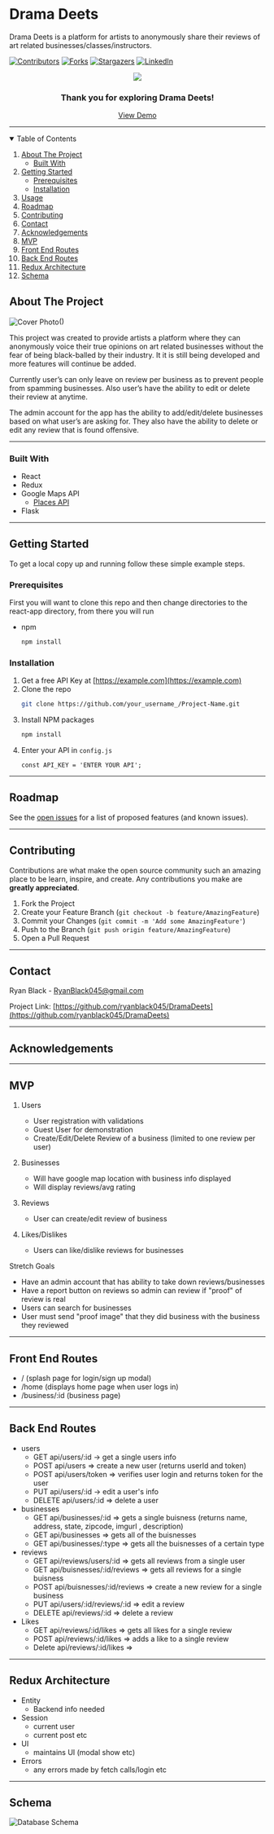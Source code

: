 # Drama Deets
Drama Deets is a platform for artists to anonymously share their reviews of art related businesses/classes/instructors.

<!-- PROJECT SHIELDS -->
<!--
*** I'm using markdown "reference style" links for readability.
*** Reference links are enclosed in brackets [ ] instead of parentheses ( ).
*** See the bottom of this document for the declaration of the reference variables
*** https://www.markdownguide.org/basic-syntax/#reference-style-links
-->
[![Contributors][contributors-shield]][contributors-url]
[![Forks][forks-shield]][forks-url]
[![Stargazers][stars-shield]][stars-url]
[![LinkedIn][linkedin-shield]][linkedin-url]

<p align="center">
    
 <img src="react-app/src/assets/DramaDeetsLogo.png">

  <h3 align="center">Thank you for exploring Drama Deets!</h3>

  <p align="center">
    <a href="https://drama-deets.herokuapp.com/">View Demo</a>
  </p>
</p>

---

<!-- TABLE OF CONTENTS -->
<details open="open">
  <summary>Table of Contents</summary>
  <ol>
    <li>
      <a href="#about-the-project">About The Project</a>
      <ul>
        <li><a href="#built-with">Built With</a></li>
      </ul>
    </li>
    <li>
      <a href="#getting-started">Getting Started</a>
      <ul>
        <li><a href="#prerequisites">Prerequisites</a></li>
        <li><a href="#installation">Installation</a></li>
      </ul>
    </li>
    <li><a href="#usage">Usage</a></li>
    <li><a href="#roadmap">Roadmap</a></li>
    <li><a href="#contributing">Contributing</a></li>
    <li><a href="#contact">Contact</a></li>
    <li><a href="#acknowledgements">Acknowledgements</a></li>
    <li><a href="#mvp">MVP</a></li>
    <li><a href="#front-end-routes">Front End Routes</a></li>
    <li><a href="#back-end-routes">Back End Routes</a></li>
    <li><a href="#redux-architecture">Redux Architecture</a></li>
    <li><a href="#Schema">Schema</a></li>
  </ol>
</details>



<!-- ABOUT THE PROJECT -->
## About The Project

<img align="center" alt="Cover Photo" src="https://drama-deets.s3.amazonaws.com/dramadeets.png"/>()

This project was created to provide artists a platform where they can anonymously voice their true opinions on art related businesses without the fear of being black-balled by their industry. It it is still being developed and more features will continue be added. 

Currently user’s can only leave on review per business as to prevent people from spamming businesses. Also user’s have the ability to edit or delete their review at anytime.

The admin account for the app has the ability to add/edit/delete businesses based on what user’s are asking for. They also have the ability to delete or edit any review that is found offensive.

---
### Built With

* React
* Redux
* Google Maps API
  * [Places API](https://developers.google.com/places/web-service/overview)
* Flask

---

<!-- GETTING STARTED -->
## Getting Started

To get a local copy up and running follow these simple example steps.

### Prerequisites

First you will want to clone this repo and then change directories to the react-app directory, from there you will run
* npm
  ```sh
  npm install
  ```

### Installation

1. Get a free API Key at [https://example.com](https://example.com)
2. Clone the repo
   ```sh
   git clone https://github.com/your_username_/Project-Name.git
   ```
3. Install NPM packages
   ```sh
   npm install
   ```
4. Enter your API in `config.js`
   ```JS
   const API_KEY = 'ENTER YOUR API';
   ```
---

<!-- ROADMAP -->
## Roadmap

See the [open issues](https://github.com/ryanblack045/DramaDeets/issues) for a list of proposed features (and known issues).

---

<!-- CONTRIBUTING -->
## Contributing

Contributions are what make the open source community such an amazing place to be learn, inspire, and create. Any contributions you make are **greatly appreciated**.

1. Fork the Project
2. Create your Feature Branch (`git checkout -b feature/AmazingFeature`)
3. Commit your Changes (`git commit -m 'Add some AmazingFeature'`)
4. Push to the Branch (`git push origin feature/AmazingFeature`)
5. Open a Pull Request

---

<!-- CONTACT -->
## Contact

Ryan Black - RyanBlack045@gmail.com

Project Link: [https://github.com/ryanblack045/DramaDeets](https://github.com/ryanblack045/DramaDeets)

---

## Acknowledgements
---

## **MVP**

1. Users

    * User registration with validations
    * Guest User for demonstration
    * Create/Edit/Delete Review of a business (limited to one review per user)

2. Businesses

    * Will have google map location with business info displayed
    * Will display reviews/avg rating

3. Reviews

    * User can create/edit review of business

4. Likes/Dislikes

    * Users can like/dislike reviews for businesses
    
Stretch Goals
  * Have an admin account that has ability to take down reviews/businesses
  * Have a report button on reviews so admin can review if "proof" of review is real
  * Users can search for businesses
  * User must send "proof image" that they did business with the business they reviewed 

---

## **Front End Routes**
* / (splash page for login/sign up modal)
* /home (displays home page when user logs in)
* /business/:id (business page)

---

## **Back End Routes**
* users
  * GET api/users/:id -> get a single users info 
  * POST api/users => create a new user (returns userId and token)
  * POST api/users/token => verifies user login and returns token for the user
  * PUT api/users/:id -> edit a user's info
  * DELETE api/users/:id => delete a user
* businesses
  * GET api/businesses/:id => gets a single buisness (returns name, address, state, zipcode, imgurl , description)
  * GET api/businesses => gets all of the buisnesses
  * GET api/businesses/:type => gets all the buisnesses of a certain type
* reviews
  * GET api/reviews/users/:id => gets all reviews from a single user
  * GET api/buisnesses/:id/reviews => gets all reviews for a single buisness
  * POST api/buisnesses/:id/reviews => create a new review for a single business
  * PUT api/users/:id/reviews/:id => edit a review
  * DELETE api/reviews/:id => delete a review
* Likes
  * GET api/reviews/:id/likes => gets all likes for a single review
  * POST api/reviews/:id/likes => adds a like to a single review
  * Delete api/reviews/:id/likes => 

---

## **Redux Architecture**
* Entity
    * Backend info needed
* Session
    * current user
    * current post etc
* UI
    * maintains UI (modal show etc)
* Errors
    * any errors made by fetch calls/login etc

---

## **Schema**

![Database Schema](react-app/src/assets/Schema.png)



<!-- MARKDOWN LINKS & IMAGES -->
<!-- https://www.markdownguide.org/basic-syntax/#reference-style-links -->
[contributors-shield]: https://img.shields.io/github/contributors/ryanblack045/DramaDeets.svg?style=for-the-badge
[contributors-url]: https://github.com/ryanblack045/DramaDeets/graphs/contributors
[forks-shield]: https://img.shields.io/github/forks/ryanblack045/DramaDeets.svg?style=for-the-badge
[forks-url]: https://github.com/ryanblack045/DramaDeets/network/members
[stars-shield]: https://img.shields.io/github/stars/ryanblack045/DramaDeets.svg?style=for-the-badge
[stars-url]: https://github.com/ryanblack045/DramaDeets/stargazers
[linkedin-shield]: https://img.shields.io/badge/-LinkedIn-black.svg?style=for-the-badge&logo=linkedin&colorB=555
[linkedin-url]: https://www.linkedin.com/in/ryanblack045/
[product-screenshot]: images/screenshot.png






